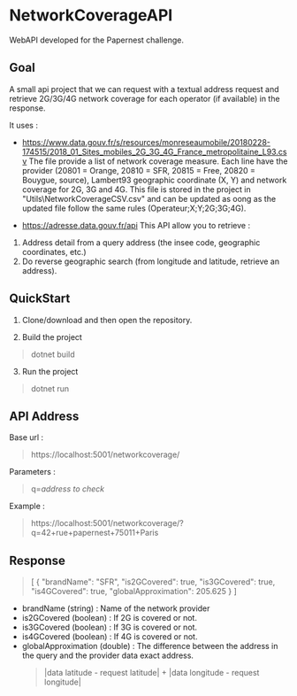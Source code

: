# NetworkCoverageAPI
 WebAPI developed for the Papernest challenge.
 
## Goal
A small api project that we can request with a textual address request and retrieve 2G/3G/4G network coverage for each operator (if available) in the response.

It uses :
 - https://www.data.gouv.fr/s/resources/monreseaumobile/20180228-174515/2018_01_Sites_mobiles_2G_3G_4G_France_metropolitaine_L93.csv The file provide a list of network coverage measure. Each line have the provider (20801 = Orange, 20810 = SFR, 20815 = Free, 20820 = Bouygue, source), Lambert93 geographic coordinate (X, Y) and network coverage for 2G, 3G and 4G. This file is stored in the project in "Utils\NetworkCoverageCSV.csv" and can be updated as oong as the updated file follow the same rules (Operateur;X;Y;2G;3G;4G).

 - https://adresse.data.gouv.fr/api This API allow you to retrieve :
  1. Address detail from a query address (the insee code, geographic coordinates, etc.)
  2. Do reverse geographic search (from longitude and latitude, retrieve an address).

## QuickStart
 1. Clone/download and then open the repository.

 2. Build the project
   > dotnet build

 3. Run the project
   > dotnet run

## API Address
 Base url : 
 > https://localhost:5001/networkcoverage/

 Parameters :
 > q=*address to check*

 Example : 
 > https://localhost:5001/networkcoverage/?q=42+rue+papernest+75011+Paris

## Response

>[
>    {
>        "brandName": "SFR",
>        "is2GCovered": true,
>        "is3GCovered": true,
>        "is4GCovered": true,
>        "globalApproximation": 205.625
>    }
>]

- brandName (string) : Name of the network provider
- is2GCovered (boolean) : If 2G is covered or not.
- is3GCovered (boolean) : If 3G is covered or not.
- is4GCovered (boolean) : If 4G is covered or not.
- globalApproximation (double) : The difference between the address in the query and the provider data exact address.
  > |data latitude - request latitude| + |data longitude - request longitude|

